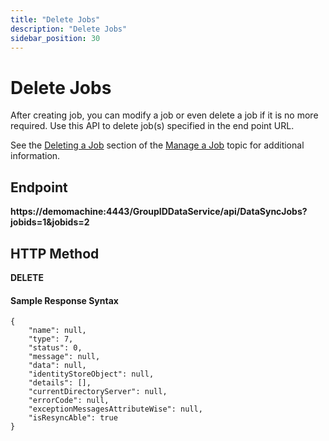 ```yaml
---
title: "Delete Jobs"
description: "Delete Jobs"
sidebar_position: 30
---
```


# Delete Jobs

After creating job, you can modify a job or even delete a job if it is no more required. Use this
API to delete job(s) specified in the end point URL.

See the
[Deleting a Job](/docs/directorymanager/11.0/portal/synchronize/manage/job.md#deleting-a-job)
section of the [Manage a Job](/docs/directorymanager/11.0/portal/synchronize/manage/job.md)
topic for additional information.

## Endpoint

**https://demomachine:4443/GroupIDDataService/api/DataSyncJobs?jobids=1&jobids=2**

## HTTP Method

**DELETE**

#### Sample Response Syntax

```
{
    "name": null,
    "type": 7,
    "status": 0,
    "message": null,
    "data": null,
    "identityStoreObject": null,
    "details": [],
    "currentDirectoryServer": null,
    "errorCode": null,
    "exceptionMessagesAttributeWise": null,
    "isResyncAble": true
}
```
